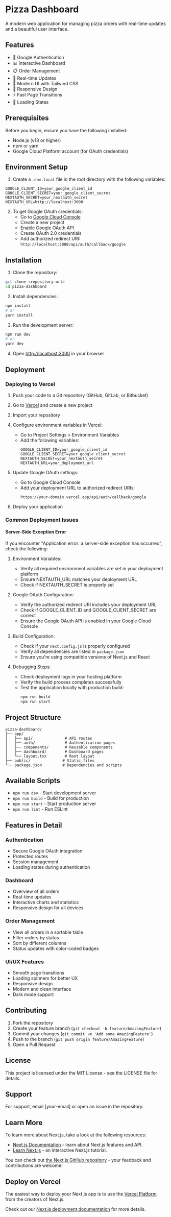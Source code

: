 # Pizza Dashboard

A modern web application for managing pizza orders with real-time updates and a beautiful user interface.

## Features

- 🔐 Google Authentication
- 📊 Interactive Dashboard
- 📋 Order Management
- 🔄 Real-time Updates
- 🎨 Modern UI with Tailwind CSS
- 📱 Responsive Design
- ⚡ Fast Page Transitions
- 🔄 Loading States

## Prerequisites

Before you begin, ensure you have the following installed:

- Node.js (v18 or higher)
- npm or yarn
- Google Cloud Platform account (for OAuth credentials)

## Environment Setup

1. Create a `.env.local` file in the root directory with the following variables:

```env
GOOGLE_CLIENT_ID=your_google_client_id
GOOGLE_CLIENT_SECRET=your_google_client_secret
NEXTAUTH_SECRET=your_nextauth_secret
NEXTAUTH_URL=http://localhost:3000
```

2. To get Google OAuth credentials:
   - Go to [Google Cloud Console](https://console.cloud.google.com)
   - Create a new project
   - Enable Google OAuth API
   - Create OAuth 2.0 credentials
   - Add authorized redirect URI: `http://localhost:3000/api/auth/callback/google`

## Installation

1. Clone the repository:

```bash
git clone <repository-url>
cd pizza-dashboard
```

2. Install dependencies:

```bash
npm install
# or
yarn install
```

3. Run the development server:

```bash
npm run dev
# or
yarn dev
```

4. Open [http://localhost:3000](http://localhost:3000) in your browser

## Deployment

### Deploying to Vercel

1. Push your code to a Git repository (GitHub, GitLab, or Bitbucket)

2. Go to [Vercel](https://vercel.com) and create a new project

3. Import your repository

4. Configure environment variables in Vercel:

   - Go to Project Settings > Environment Variables
   - Add the following variables:
     ```
     GOOGLE_CLIENT_ID=your_google_client_id
     GOOGLE_CLIENT_SECRET=your_google_client_secret
     NEXTAUTH_SECRET=your_nextauth_secret
     NEXTAUTH_URL=your_deployment_url
     ```

5. Update Google OAuth settings:

   - Go to Google Cloud Console
   - Add your deployment URL to authorized redirect URIs:
     ```
     https://your-domain.vercel.app/api/auth/callback/google
     ```

6. Deploy your application

### Common Deployment Issues

#### Server-Side Exception Error

If you encounter "Application error: a server-side exception has occurred", check the following:

1. Environment Variables:

   - Verify all required environment variables are set in your deployment platform
   - Ensure NEXTAUTH_URL matches your deployment URL
   - Check if NEXTAUTH_SECRET is properly set

2. Google OAuth Configuration:

   - Verify the authorized redirect URI includes your deployment URL
   - Check if GOOGLE_CLIENT_ID and GOOGLE_CLIENT_SECRET are correct
   - Ensure the Google OAuth API is enabled in your Google Cloud Console

3. Build Configuration:

   - Check if your `next.config.js` is properly configured
   - Verify all dependencies are listed in `package.json`
   - Ensure you're using compatible versions of Next.js and React

4. Debugging Steps:
   - Check deployment logs in your hosting platform
   - Verify the build process completes successfully
   - Test the application locally with production build:
     ```bash
     npm run build
     npm run start
     ```

## Project Structure

```
pizza-dashboard/
├── app/
│   ├── api/              # API routes
│   ├── auth/             # Authentication pages
│   ├── components/       # Reusable components
│   ├── dashboard/        # Dashboard pages
│   └── layout.tsx        # Root layout
├── public/              # Static files
└── package.json         # Dependencies and scripts
```

## Available Scripts

- `npm run dev` - Start development server
- `npm run build` - Build for production
- `npm run start` - Start production server
- `npm run lint` - Run ESLint

## Features in Detail

### Authentication

- Secure Google OAuth integration
- Protected routes
- Session management
- Loading states during authentication

### Dashboard

- Overview of all orders
- Real-time updates
- Interactive charts and statistics
- Responsive design for all devices

### Order Management

- View all orders in a sortable table
- Filter orders by status
- Sort by different columns
- Status updates with color-coded badges

### UI/UX Features

- Smooth page transitions
- Loading spinners for better UX
- Responsive design
- Modern and clean interface
- Dark mode support

## Contributing

1. Fork the repository
2. Create your feature branch (`git checkout -b feature/AmazingFeature`)
3. Commit your changes (`git commit -m 'Add some AmazingFeature'`)
4. Push to the branch (`git push origin feature/AmazingFeature`)
5. Open a Pull Request

## License

This project is licensed under the MIT License - see the LICENSE file for details.

## Support

For support, email [your-email] or open an issue in the repository.

## Learn More

To learn more about Next.js, take a look at the following resources:

- [Next.js Documentation](https://nextjs.org/docs) - learn about Next.js features and API.
- [Learn Next.js](https://nextjs.org/learn) - an interactive Next.js tutorial.

You can check out [the Next.js GitHub repository](https://github.com/vercel/next.js) - your feedback and contributions are welcome!

## Deploy on Vercel

The easiest way to deploy your Next.js app is to use the [Vercel Platform](https://vercel.com/new?utm_medium=default-template&filter=next.js&utm_source=create-next-app&utm_campaign=create-next-app-readme) from the creators of Next.js.

Check out our [Next.js deployment documentation](https://nextjs.org/docs/app/building-your-application/deploying) for more details.
